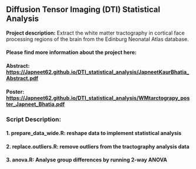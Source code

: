 ## Diffusion Tensor Imaging (DTI) Statistical Analysis
**Project description:** Extract the white matter tractography in cortical face processing regions of the brain from the Edinburg Neonatal Atlas database.
#### Please find more information about the project here:
#### Abstract: https://Japneet62.github.io/DTI_statistical_analysis/JapneetKaurBhatia_Abstract.pdf
#### Poster: https://Japneet62.github.io/DTI_statistical_analysis/WMtarctograpy_poster_Japneet_Bhatia.pdf

### Script Description:
#### 1. prepare_data_wide.R: reshape data to implement statistical analysis 
#### 2. replace.outliers.R: remove outliers from the tractography analysis data
#### 3. anova.R: Analyse group differences by running 2-way ANOVA 
